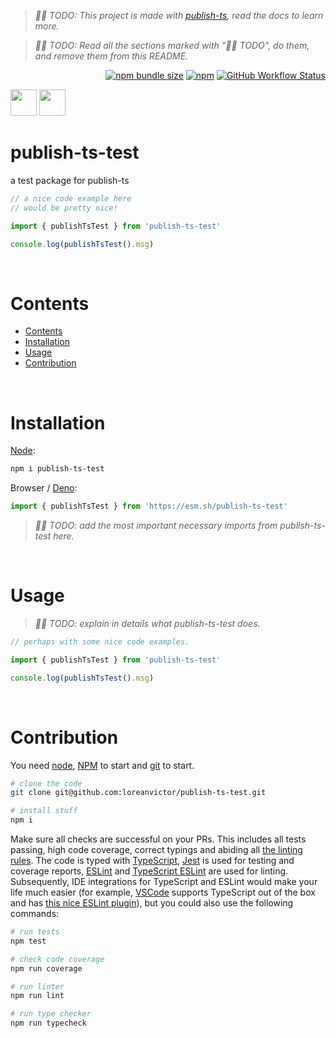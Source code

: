 > _👷🏽 TODO: This project is made with [publish-ts](https://github.com/trcps/publish-ts), read the docs to learn more._

> _👷🏽 TODO: Read all the sections marked with "👷🏽 TODO", do them, and remove them from this README._

<div align="right">

[![npm bundle size](https://img.shields.io/bundlephobia/minzip/publish-ts-test@latest?color=black&label=&style=flat-square)](https://bundlephobia.com/package/publish-ts-test@latest)
[![npm](https://img.shields.io/npm/v/publish-ts-test?color=black&label=&style=flat-square)](https://www.npmjs.com/package/publish-ts-test)
[![GitHub Workflow Status](https://img.shields.io/github/actions/workflow/status/loreanvictor/publish-ts-test/coverage.yml?label=&style=flat-square)](https://github.com/loreanvictor/publish-ts-test/actions/workflows/coverage.yml)

</div>

<img src="./logo-dark.svg#gh-light-mode-only" height="42px"/>
<img src="./logo-light.svg#gh-light-mode-only" height="42px"/>

# publish-ts-test

a test package for publish-ts

```js
// a nice code example here
// would be pretty nice!

import { publishTsTest } from 'publish-ts-test'

console.log(publishTsTest().msg)
```

<br>

# Contents

- [Contents](#contents)
- [Installation](#installation)
- [Usage](#usage)
- [Contribution](#contribution)

<br>

# Installation

[Node](https://nodejs.org/en/):

```bash
npm i publish-ts-test
```

Browser / [Deno](https://deno.land):

```js
import { publishTsTest } from 'https://esm.sh/publish-ts-test'
```
> _👷🏽 TODO: add the most important necessary imports from publish-ts-test here._

<br>

# Usage

> _👷🏽 TODO: explain in details what publish-ts-test does._

```js
// perhaps with some nice code examples.

import { publishTsTest } from 'publish-ts-test'

console.log(publishTsTest().msg)
```

<br>

# Contribution

You need [node](https://nodejs.org/en/), [NPM](https://www.npmjs.com) to start and [git](https://git-scm.com) to start.

```bash
# clone the code
git clone git@github.com:loreanvictor/publish-ts-test.git
```
```bash
# install stuff
npm i
```

Make sure all checks are successful on your PRs. This includes all tests passing, high code coverage, correct typings and abiding all [the linting rules](https://github.com/loreanvictor/publish-ts-test/blob/main/.eslintrc). The code is typed with [TypeScript](https://www.typescriptlang.org), [Jest](https://jestjs.io) is used for testing and coverage reports, [ESLint](https://eslint.org) and [TypeScript ESLint](https://typescript-eslint.io) are used for linting. Subsequently, IDE integrations for TypeScript and ESLint would make your life much easier (for example, [VSCode](https://code.visualstudio.com) supports TypeScript out of the box and has [this nice ESLint plugin](https://marketplace.visualstudio.com/items?itemName=dbaeumer.vscode-eslint)), but you could also use the following commands:

```bash
# run tests
npm test
```
```bash
# check code coverage
npm run coverage
```
```bash
# run linter
npm run lint
```
```bash
# run type checker
npm run typecheck
```
